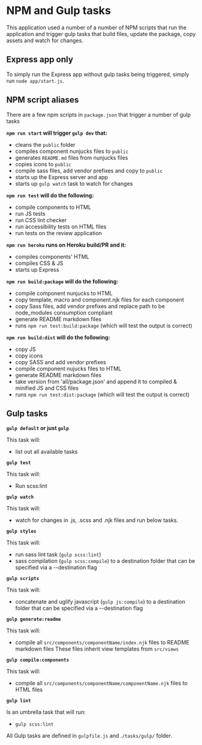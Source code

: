 # NPM and Gulp tasks

This application used a number of a number of NPM scripts that run the application and trigger gulp tasks that build files, update the package, copy assets and watch for changes.

## Express app only

To simply run the Express app without gulp tasks being triggered, simply run `node app/start.js`.

## NPM script aliases

There are a few npm scripts in `package.json` that trigger a number of gulp tasks

**`npm run start` will trigger `gulp dev` that:**
- cleans the `public` folder
- compiles component nunjucks files to `public`
- generates `README.md` files from nunjucks files
- copies icons to `public`
- compile sass files, add vendor prefixes and copy to `public`
- starts up the Express server and app
- starts up `gulp watch` task to watch for changes

**`npm run test` will do the following:**
- compile components to HTML
- run JS tests
- run CSS lint checker
- run accessibility tests on HTML files
- run tests on the review application

**`npm run heroku` runs on Heroku build/PR and it:**
- compiles components' HTML
- compiles CSS & JS
- starts up Express

**`npm run build:package` will do the following:**
- compile component nunjucks to HTML
- copy template, macro and component.njk files for each component
- copy Sass files, add vendor prefixes and replace path to be node_modules consumption compliant
- generate README markdown files
- runs `npm run test:build:package` (which will test the output is correct)

**`npm run build:dist` will do the following:**
- copy JS
- copy icons
- copy SASS and add vendor prefixes
- compile component nujucks files to HTML
- generate README markdown files
- take version from 'all/package.json' and append it to compiled & minified JS and CSS files
- runs `npm run test:dist:package` (which will test the output is correct)

## Gulp tasks

**`gulp default` or just `gulp`**

This task will:
- list out all available tasks

**`gulp test`**

This task will:
- Run scss:lint

**`gulp watch`**

This task will:
- watch for changes in .js, .scss and .njk files and run below tasks.

**`gulp styles`**

This task will:
 - run sass lint task (`gulp scss:lint`)
 - sass compilation (`gulp scss:compile`) to a destination folder that can be specified via a --destination flag

**`gulp scripts`**

 This task will:
 - concatenate and uglify javascript (`gulp js:compile`) to a destination folder that can be specified via a --destination flag

**`gulp generate:readme`**

  This task will:
  - compile all `src/components/componentName/index.njk` files to README markdown files
  These files inherit view templates from `src/views`

**`gulp compile:components`**

  This task will:
  - compile all `src/components/componentName/componentName.njk` files to HTML files

**`gulp lint`**

  Is an umbrella task that will run:
  - `gulp scss:lint`


All Gulp tasks are defined in `gulpfile.js` and .`/tasks/gulp/` folder.
